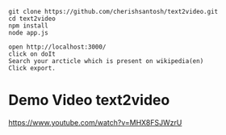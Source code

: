 ```
git clone https://github.com/cherishsantosh/text2video.git
cd text2video
npm install
node app.js

open http://localhost:3000/
click on doIt
Search your arcticle which is present on wikipedia(en)
Click export.
```


# Demo Video text2video
https://www.youtube.com/watch?v=MHX8FSJWzrU
